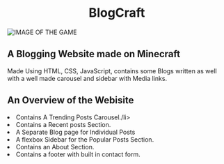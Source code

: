 <h1 align="center">BlogCraft</h1>

<img src="highlow.PNG" alt="IMAGE OF THE GAME"> 
<h2>A Blogging Website made on Minecraft </h2>
<p>Made Using HTML, CSS, JavaScript,  contains some Blogs written as well with a well made carousel and sidebar with Media links.</p>



<h2>An Overview of the Webisite</h2>
<li>Contains A Trending Posts Carousel./li>
<li>Contains a Recent posts Section.</li>
<li>A Separate Blog page for Individual Posts</li>
<li>A flexbox Sidebar for the Popular Posts Section.</li>
<li>Contains an About Section.</li>
<li>Contains a footer with built in contact form.</li>

